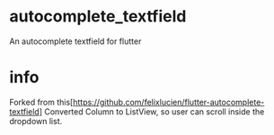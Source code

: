 # autocomplete_textfield

An autocomplete textfield for flutter

# info
Forked from this[https://github.com/felixlucien/flutter-autocomplete-textfield]
Converted Column to ListView, so user can scroll inside the dropdown list.

